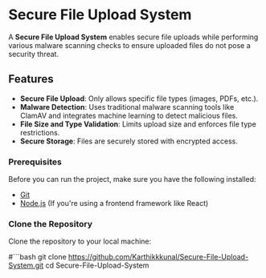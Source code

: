 # Secure File Upload System

A **Secure File Upload System** enables secure file uploads while performing various malware scanning checks to ensure uploaded files do not pose a security threat.

## Features

- **Secure File Upload**: Only allows specific file types (images, PDFs, etc.).
- **Malware Detection**: Uses traditional malware scanning tools like ClamAV and integrates machine learning to detect malicious files.
- **File Size and Type Validation**: Limits upload size and enforces file type restrictions.
- **Secure Storage**: Files are securely stored with encrypted access.

### Prerequisites

Before you can run the project, make sure you have the following installed:

- [Git](https://git-scm.com/book/en/v2/Getting-Started-Installing-Git)
- [Node.js](https://nodejs.org/) (If you're using a frontend framework like React)

### Clone the Repository

Clone the repository to your local machine:

#```bash
git clone https://github.com/Karthikkkunal/Secure-File-Upload-System.git
cd Secure-File-Upload-System
